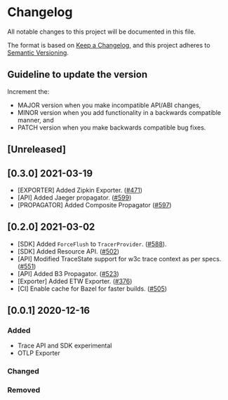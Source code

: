 # Changelog

All notable changes to this project will be documented in this file.

The format is based on [Keep a Changelog](https://keepachangelog.com/en/1.0.0/),
and this project adheres to [Semantic Versioning](https://semver.org/spec/v2.0.0.html).

## Guideline to update the version

Increment the:

* MAJOR version when you make incompatible API/ABI changes,
* MINOR version when you add functionality in a backwards compatible manner, and
* PATCH version when you make backwards compatible bug fixes.

## [Unreleased]
 
## [0.3.0] 2021-03-19

* [EXPORTER] Added Zipkin Exporter. ([#471](https://github.com/open-telemetry/opentelemetry-cpp/pull/471))
* [API] Added Jaeger propagator. ([#599](https://github.com/open-telemetry/opentelemetry-cpp/pull/599))
* [PROPAGATOR] Added Composite Propagator ([#597](https://github.com/open-telemetry/opentelemetry-cpp/pull/597))

## [0.2.0] 2021-03-02

* [SDK] Added `ForceFlush` to `TracerProvider`. ([#588](https://github.com/open-telemetry/opentelemetry-cpp/pull/588)).
* [SDK] Added Resource API.  ([#502](https://github.com/open-telemetry/opentelemetry-cpp/pull/502))
* [API] Modified TraceState support for w3c trace context as per specs.
([#551](https://github.com/open-telemetry/opentelemetry-cpp/pull/551))
* [API] Added B3 Propagator. ([#523](https://github.com/open-telemetry/opentelemetry-cpp/pull/523))
* [Exporter] Added ETW Exporter. ([#376](https://github.com/open-telemetry/opentelemetry-cpp/pull/376))
* [CI] Enable cache for Bazel for faster builds. ([#505](https://github.com/open-telemetry/opentelemetry-cpp/pull/505))

## [0.0.1] 2020-12-16

### Added

* Trace API and SDK experimental
* OTLP Exporter

### Changed

### Removed
